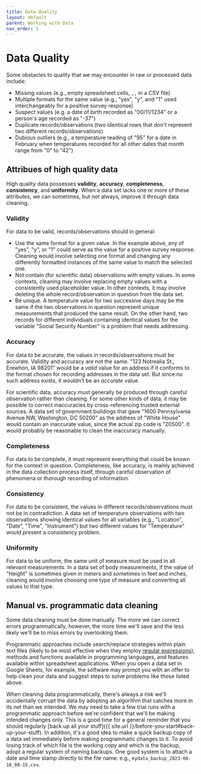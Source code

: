 ```yaml
---
title: Data Quality
layout: default
parent: Working with Data
nav_order: 5
---
```

# Data Quality

Some obstacles to quality that we may encounter in raw or processed data include:

- Missing values (e.g., empty spreadsheet cells, `,,` in a CSV file)
- Multiple formats for the same value (e.g., "yes", "y", and "1" used interchangeably for a positive survey response)
- Suspect values (e.g. a date of birth recorded as "00/11/1234" or a person's age recorded as "-37")
- Duplicate records/observations (two identical rows that don't represent two different records/observations)
- Dubious outliers (e.g., a temperature reading of "95" for a date in February when temperatures recorded for all other dates that month range from "0" to "42")

## Attribues of high quality data

High quality data possesses **validity**, **accuracy**, **completeness**, **consistency**, and **uniformity**.  When a data set lacks one or more of these attributes, we can sometimes, but not always, improve it through data cleaning.

### Validity

For data to be valid, records/observations should in general:

- Use the same format for a given value. In the example above, any of "yes", "y", or "1" could serve as the value for a positive survey response. Cleaning would involve selecting one format and changing any differently formatted instances of the same value to match the selected one.
- Not contain (for scientific data) observations with empty values. In some contexts, cleaning may involve replacing empty values with a consistently used placeholder value. In other contexts, it may involve deleting the whole record/observation in question from the data set.
- Be unique. A temperature value for two successive days may be the same if the two observations in question represent unique measurements that produced the same result. On the other hand, two records for different individuals containing identical values for the variable "Social Security Number" is a problem that needs addressing.

### Accuracy

For data to be accurate, the values in records/observations must be accurate. Validity and accuracy are not the same. "123 Notrealia St., Erewhon, IA 98201" would be a *valid* value for an address if it conforms to the format chosen for recording addresses in the data set. But since no such address exists, it wouldn't be an *accurate* value.

For scientific data, accuracy must generally be produced through careful observation rather than cleaning. For some other kinds of data, it may be possible to correct inaccuracies by cross-referencing trusted external sources. A data set of government buildings that gave "1600 Pennsylvania Avenue NW, Washington, DC 50200" as the address of "White House" would contain an inaccurate value, since the actual zip code is "20500". It would probably be reasonable to clean the inaccuracy manually.

### Completeness

For data to be complete, it must represent everything that could be known for the context in question. Completeness, like accuracy, is mainly achieved in the data collection process itself, through careful observation of phenomena or thorough recording of information.

### Consistency

For data to be consistent, the values in different records/observations must not be in contradiction. A data set of temperature observations with two observations showing identical values for all variables (e.g., "Location", "Date", "Time", "Instrument") but two different values for "Temperature" would present a consistency problem. 

### Uniformity

For data to be uniform, the same unit of measure must be used in all relevant measurements. In a data set of body measurements, if the value of "Height" is sometimes given in meters and sometimes in feet and inches, cleaning would involve choosing one type of measure and converting all values to that type.

## Manual vs. programmatic data cleaning

Some data cleaning must be done manually. The more we can correct errors programmatically, however, the more time we'll save and the less likely we'll be to miss errors by overlooking them.

Programmatic approaches include search/replace strategies within plain text files (likely to be most effective when they employ [regular expressions](https://www.computerhope.com/jargon/r/regex.htm)), methods and functions available in programming languages, and features available within spreadsheet applications. When you open a data set in Google Sheets, for example, the software may prompt you with an offer to help clean your data and suggest steps to solve problems like those listed above.

When cleaning data programmatically, there's always a risk we'll accidentally corrupt the data by adopting an algorithm that catches more in its net than we intended. We may need to take a few trial runs with a programmatic approach before we're confident that we'll be making intended changes only. This is a good time for a general reminder that you should regularly [back up all your stuff]({{ site.url }}/before-you-start#back-up-your-stuff). In addition, it's a good idea to make a quick backup copy of a data set immediately before making programmatic changes to it. To avoid losing track of which file is the working copy and which is the backup, adopt a regular system of naming backups. One good system is to attach a date and time stamp directly to the file name: e.g., `mydata_backup_2023-08-16_08-15.csv`.
